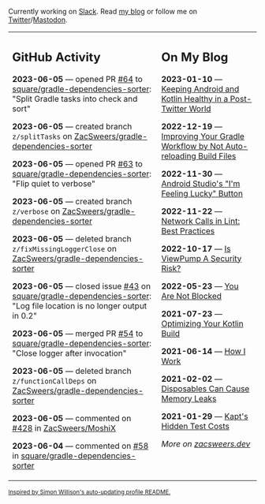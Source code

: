 Currently working on [Slack](https://slack.com/). Read [my blog](https://zacsweers.dev/) or follow me on [Twitter](https://twitter.com/ZacSweers)/[Mastodon](https://hachyderm.io/@ZacSweers).

<table><tr><td valign="top" width="60%">

## GitHub Activity
<!-- githubActivity starts -->
**2023-06-05** — opened PR [#64](https://github.com/square/gradle-dependencies-sorter/pull/64) to [square/gradle-dependencies-sorter](https://github.com/square/gradle-dependencies-sorter): "Split Gradle tasks into check and sort"

**2023-06-05** — created branch `z/splitTasks` on [ZacSweers/gradle-dependencies-sorter](https://github.com/ZacSweers/gradle-dependencies-sorter)

**2023-06-05** — opened PR [#63](https://github.com/square/gradle-dependencies-sorter/pull/63) to [square/gradle-dependencies-sorter](https://github.com/square/gradle-dependencies-sorter): "Flip quiet to verbose"

**2023-06-05** — created branch `z/verbose` on [ZacSweers/gradle-dependencies-sorter](https://github.com/ZacSweers/gradle-dependencies-sorter)

**2023-06-05** — deleted branch `z/fixMissingLoggerClose` on [ZacSweers/gradle-dependencies-sorter](https://github.com/ZacSweers/gradle-dependencies-sorter)

**2023-06-05** — closed issue [#43](https://github.com/square/gradle-dependencies-sorter/issues/43) on [square/gradle-dependencies-sorter](https://github.com/square/gradle-dependencies-sorter): "Log file location is no longer output in 0.2"

**2023-06-05** — merged PR [#54](https://github.com/square/gradle-dependencies-sorter/pull/54) to [square/gradle-dependencies-sorter](https://github.com/square/gradle-dependencies-sorter): "Close logger after invocation"

**2023-06-05** — deleted branch `z/functionCallDeps` on [ZacSweers/gradle-dependencies-sorter](https://github.com/ZacSweers/gradle-dependencies-sorter)

**2023-06-05** — commented on [#428](https://github.com/ZacSweers/MoshiX/pull/428#issuecomment-1576794659) in [ZacSweers/MoshiX](https://github.com/ZacSweers/MoshiX)

**2023-06-04** — commented on [#58](https://github.com/square/gradle-dependencies-sorter/pull/58#issuecomment-1575973893) in [square/gradle-dependencies-sorter](https://github.com/square/gradle-dependencies-sorter)
<!-- githubActivity ends -->
</td><td valign="top" width="40%">

## On My Blog
<!-- blog starts -->
**2023-01-10** — [Keeping Android and Kotlin Healthy in a Post-Twitter World](https://www.zacsweers.dev/keeping-android-healthy/)

**2022-12-19** — [Improving Your Gradle Workflow by Not Auto-reloading Build Files](https://www.zacsweers.dev/improving-your-workflow-by-not-auto-reloading-build-files/)

**2022-11-30** — [Android Studio's "I'm Feeling Lucky" Button](https://www.zacsweers.dev/android-studios-im-feeling-lucky-button/)

**2022-11-22** — [Network Calls in Lint: Best Practices](https://www.zacsweers.dev/network-calls-in-lint-best-practices/)

**2022-10-17** — [Is ViewPump A Security Risk?](https://www.zacsweers.dev/is-viewpump-a-security-risk/)

**2022-05-23** — [You Are Not Blocked](https://www.zacsweers.dev/you-are-not-blocked/)

**2021-07-23** — [Optimizing Your Kotlin Build](https://www.zacsweers.dev/optimizing-your-kotlin-build/)

**2021-06-14** — [How I Work](https://www.zacsweers.dev/how-i-work/)

**2021-02-02** — [Disposables Can Cause Memory Leaks](https://www.zacsweers.dev/disposables-can-cause-memory-leaks/)

**2021-01-29** — [Kapt's Hidden Test Costs](https://www.zacsweers.dev/kapts-hidden-test-costs/)
<!-- blog ends -->
_More on [zacsweers.dev](https://zacsweers.dev/)_
</td></tr></table>

<sub><a href="https://simonwillison.net/2020/Jul/10/self-updating-profile-readme/">Inspired by Simon Willison's auto-updating profile README.</a></sub>